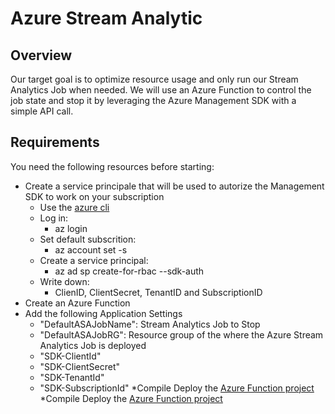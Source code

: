 # Azure Stream Analytic
## Overview
Our target goal is to optimize resource usage and only run our Stream Analytics Job when needed.
We will use an Azure Function to control the job state and stop it by leveraging the Azure Management SDK with a simple API call.

## Requirements
You need the following resources before starting:
* Create a service principale that will be used to autorize the Management SDK to work on your subscription
    * Use the [azure cli](http://shell.azure.com) 
    * Log in:
        * az login
    * Set default subscrition:
        * az account set -s <name or ID of subscription>
    * Create a service principal:
        * az ad sp create-for-rbac --sdk-auth
    * Write down:
        * ClienID, ClientSecret, TenantID and SubscriptionID
* Create an Azure Function
* Add the following Application Settings
    * "DefaultASAJobName": Stream Analytics Job to Stop
    * "DefaultASAJobRG": Resource group of the where the Azure Stream Analytics Job is deployed
    * "SDK-ClientId"
    * "SDK-ClientSecret"
    * "SDK-TenantId"
    * "SDK-SubscriptionId"
  *Compile Deploy the [Azure Function project](../OptimiseAzureResources.sln)
  *Compile Deploy the [Azure Function project](../)